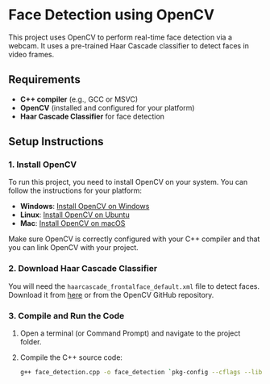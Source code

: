 # Face Detection using OpenCV

This project uses OpenCV to perform real-time face detection via a webcam. It uses a pre-trained Haar Cascade classifier to detect faces in video frames.

## Requirements

- **C++ compiler** (e.g., GCC or MSVC)
- **OpenCV** (installed and configured for your platform)
- **Haar Cascade Classifier** for face detection

## Setup Instructions

### 1. Install OpenCV

To run this project, you need to install OpenCV on your system. You can follow the instructions for your platform:

- **Windows**: [Install OpenCV on Windows](https://docs.opencv.org/master/d3/d52/tutorial_windows_install.html)
- **Linux**: [Install OpenCV on Ubuntu](https://docs.opencv.org/master/d7/d9f/tutorial_linux_install.html)
- **Mac**: [Install OpenCV on macOS](https://docs.opencv.org/master/d7/d9f/tutorial_linux_install.html)

Make sure OpenCV is correctly configured with your C++ compiler and that you can link OpenCV with your project.

### 2. Download Haar Cascade Classifier

You will need the `haarcascade_frontalface_default.xml` file to detect faces. Download it from [here](https://github.com/opencv/opencv/tree/master/data/haarcascades) or from the OpenCV GitHub repository.

### 3. Compile and Run the Code

1. Open a terminal (or Command Prompt) and navigate to the project folder.
   
2. Compile the C++ source code:
   ```bash
   g++ face_detection.cpp -o face_detection `pkg-config --cflags --libs opencv4`
